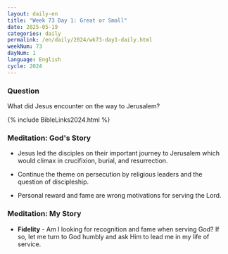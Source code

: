 ```yaml
---
layout: daily-en
title: "Week 73 Day 1: Great or Small"
date: 2025-05-19
categories: daily
permalink: /en/daily/2024/wk73-day1-daily.html
weekNum: 73
dayNum: 1
language: English
cycle: 2024
---
```

### Question     
What did Jesus encounter on the way to Jerusalem? 

{% include BibleLinks2024.html %} 

### Meditation: God's Story   
+ Jesus led the disciples on their important journey to Jerusalem which would climax in crucifixion, burial, and resurrection. 

+ Continue the theme on persecution by religious leaders and the question of discipleship. 

+ Personal reward and fame are wrong motivations for serving the Lord. 

### Meditation: My Story   
+ **Fidelity** - Am I looking for recognition and fame when serving God? If so, let me turn to God humbly and ask Him to lead me in my life of service. 
